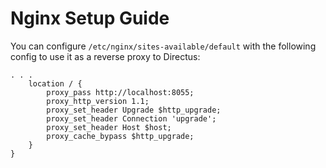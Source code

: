 # Nginx Setup Guide

You can configure `/etc/nginx/sites-available/default` with the following config to use it as a
reverse proxy to Directus:

```
. . .
    location / {
        proxy_pass http://localhost:8055;
        proxy_http_version 1.1;
        proxy_set_header Upgrade $http_upgrade;
        proxy_set_header Connection 'upgrade';
        proxy_set_header Host $host;
        proxy_cache_bypass $http_upgrade;
    }
}
```
